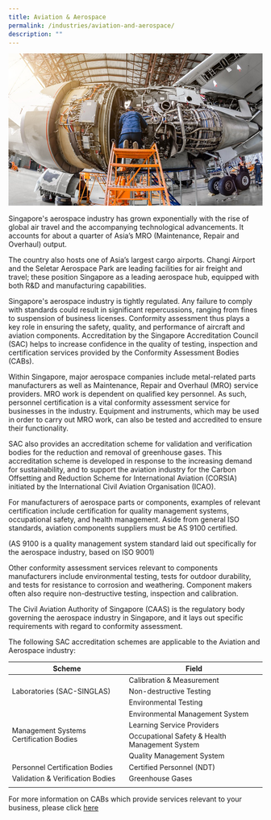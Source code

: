 ```yaml
---
title: Aviation & Aerospace
permalink: /industries/aviation-and-aerospace/
description: ""
---
```

![Aviation &amp; Aerospace Industries](/images/industries/aviation-and-aerospace.jpg)

Singapore's aerospace industry has grown exponentially with the rise of global air travel and the accompanying technological advancements. It accounts for about a quarter of Asia’s MRO (Maintenance, Repair and Overhaul) output. 

The country also hosts one of  Asia’s largest cargo airports. Changi Airport and the Seletar Aerospace Park are leading facilities for air freight and travel; these position Singapore as a leading aerospace hub, equipped with both R&amp;D and manufacturing capabilities.

Singapore's aerospace industry is tightly regulated. Any failure to comply with standards could result in significant repercussions, ranging from fines to suspension of business licenses. Conformity assessment thus plays a key role in ensuring the safety, quality, and performance of aircraft and aviation components. Accreditation by the Singapore Accreditation Council (SAC) helps to increase confidence in the quality of testing, inspection and certification services provided by the Conformity Assessment Bodies (CABs).

Within Singapore, major aerospace companies include metal-related parts manufacturers as well as Maintenance, Repair and Overhaul (MRO) service providers. MRO work is dependent on qualified key personnel. As such, personnel certification is a vital conformity assessment service for businesses in the industry. Equipment and instruments, which may be used in order to carry out MRO work, can also be tested and accredited to ensure their functionality.

SAC also provides an accreditation scheme for validation and verification bodies for the reduction and removal of greenhouse gases. This accreditation scheme is developed in response to the increasing demand for sustainability, and to support the aviation industry for the Carbon Offsetting and Reduction Scheme for International Aviation (CORSIA) initiated by the International Civil Aviation Organisation (ICAO).

For manufacturers of aerospace parts or components, examples of relevant certification include certification for quality management systems, occupational safety, and health management. Aside from general ISO standards, aviation components suppliers must be AS 9100 certified.

(AS 9100 is a quality management system standard laid out specifically for the aerospace industry, based on ISO 9001)

Other conformity assessment services relevant to components manufacturers include environmental testing, tests for outdoor durability, and tests for resistance to corrosion and weathering. Component makers often also require non-destructive testing, inspection and calibration.

The Civil Aviation Authority of Singapore (CAAS) is the regulatory body governing the aerospace industry in Singapore, and it lays out specific requirements with regard to conformity assessment.

The following SAC accreditation schemes are applicable to the Aviation and Aerospace industry:


<table>
<thead>
  <tr>
    <th>Scheme</th>
    <th>Field</th>
  </tr>
</thead>
<tbody>
  <tr>
    <td rowspan="3">Laboratories (SAC-SINGLAS)</td>
    <td>Calibration &amp; Measurement</td>
  </tr>
  <tr>
    <td>Non-destructive Testing</td>
  </tr>
  <tr>
    <td>Environmental Testing</td>
  </tr>
  <tr>
    <td rowspan="4">Management Systems Certification Bodies</td>
    <td>Environmental Management System</td>
  </tr>
  <tr>
    <td>Learning Service Providers</td>
  </tr>
  <tr>
    <td>Occupational Safety &amp; Health Management System</td>
  </tr>
  <tr>
    <td>Quality Management System</td>
  </tr>
  <tr>
    <td>Personnel Certification Bodies</td>
    <td>Certified Personnel (NDT)</td>
  </tr>
  <tr>
    <td>Validation &amp; Verification Bodies</td>
    <td>Greenhouse Gases</td>
  </tr>
  <tr>
    <td></td>
    <td></td>
  </tr>
</tbody>
</table>

For more information on CABs which provide services relevant to your business, please click [here](https://staging.dc7rl6brx6vik.amplifyapp.com/services/accreditation-services/)